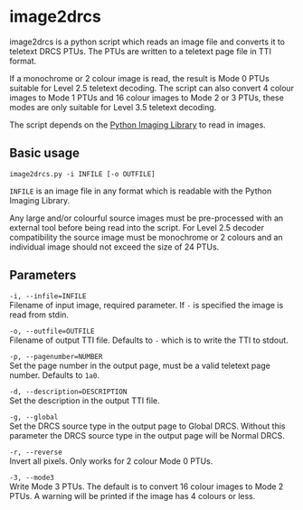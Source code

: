 # image2drcs
image2drcs is a python script which reads an image file and converts it to teletext DRCS PTUs. The PTUs are written to a teletext page file in TTI format.

If a monochrome or 2 colour image is read, the result is Mode 0 PTUs suitable for Level 2.5 teletext decoding. The script can also convert 4 colour images to Mode 1 PTUs and 16 colour images to Mode 2 or 3 PTUs, these modes are only suitable for Level 3.5 teletext decoding.

The script depends on the [Python Imaging Library](https://pillow.readthedocs.io/) to read in images.

## Basic usage
`image2drcs.py -i INFILE [-o OUTFILE]`

`INFILE` is an image file in any format which is readable with the Python Imaging Library.

Any large and/or colourful source images must be pre-processed with an external tool before being read into the script. For Level 2.5 decoder compatibility the source image must be monochrome or 2 colours and an individual image should not exceed the size of 24 PTUs.

## Parameters
`-i, --infile=INFILE`\
Filename of input image, required parameter. If `-` is specified the image is read from stdin.

`-o, --outfile=OUTFILE`\
Filename of output TTI file. Defaults to `-` which is to write the TTI to stdout.

`-p, --pagenumber=NUMBER`\
Set the page number in the output page, must be a valid teletext page number. Defaults to `1a0`.

`-d, --description=DESCRIPTION`\
Set the description in the output TTI file.

`-g, --global`\
Set the DRCS source type in the output page to Global DRCS. Without this parameter the DRCS source type in the output page will be Normal DRCS.

`-r, --reverse`\
Invert all pixels. Only works for 2 colour Mode 0 PTUs.

`-3, --mode3`\
Write Mode 3 PTUs. The default is to convert 16 colour images to Mode 2 PTUs. A warning will be printed if the image has 4 colours or less.
